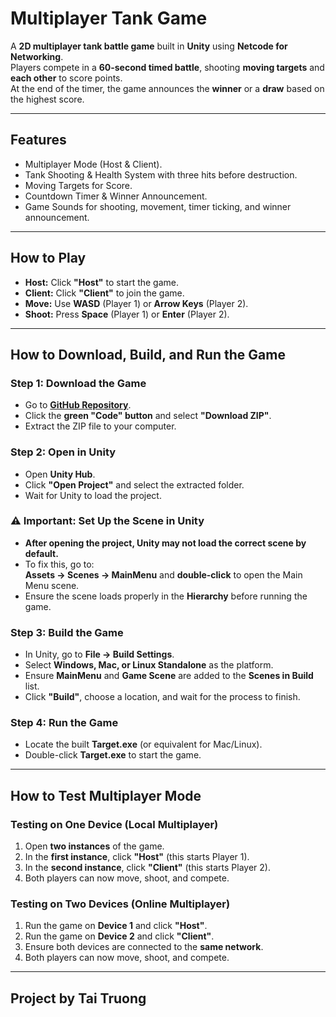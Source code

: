 # **Multiplayer Tank Game**  

A **2D multiplayer tank battle game** built in **Unity** using **Netcode for Networking**.  
Players compete in a **60-second timed battle**, shooting **moving targets** and **each other** to score points.  
At the end of the timer, the game announces the **winner** or a **draw** based on the highest score.

---

## **Features**
- Multiplayer Mode (Host & Client).  
- Tank Shooting & Health System with three hits before destruction.  
- Moving Targets for Score.  
- Countdown Timer & Winner Announcement.  
- Game Sounds for shooting, movement, timer ticking, and winner announcement.  

---

## **How to Play**
- **Host:** Click **"Host"** to start the game.  
- **Client:** Click **"Client"** to join the game.  
- **Move:** Use **WASD** (Player 1) or **Arrow Keys** (Player 2).  
- **Shoot:** Press **Space** (Player 1) or **Enter** (Player 2).  

---

## **How to Download, Build, and Run the Game**
### **Step 1: Download the Game**
- Go to **[GitHub Repository](https://github.com/Tai2970/Target_MultiplayerGame)**.  
- Click the **green "Code" button** and select **"Download ZIP"**.  
- Extract the ZIP file to your computer.  

### **Step 2: Open in Unity**
- Open **Unity Hub**.  
- Click **"Open Project"** and select the extracted folder.  
- Wait for Unity to load the project.  

### **⚠ Important: Set Up the Scene in Unity**
- **After opening the project, Unity may not load the correct scene by default.**  
- To fix this, go to:  
  **Assets → Scenes → MainMenu** and **double-click** to open the Main Menu scene.  
- Ensure the scene loads properly in the **Hierarchy** before running the game.  

### **Step 3: Build the Game**
- In Unity, go to **File → Build Settings**.  
- Select **Windows, Mac, or Linux Standalone** as the platform.  
- Ensure **MainMenu** and **Game Scene** are added to the **Scenes in Build** list.  
- Click **"Build"**, choose a location, and wait for the process to finish.  

### **Step 4: Run the Game**
- Locate the built **Target.exe** (or equivalent for Mac/Linux).  
- Double-click **Target.exe** to start the game.  

---

## **How to Test Multiplayer Mode**
### **Testing on One Device (Local Multiplayer)**
1. Open **two instances** of the game.  
2. In the **first instance**, click **"Host"** (this starts Player 1).  
3. In the **second instance**, click **"Client"** (this starts Player 2).  
4. Both players can now move, shoot, and compete.  

### **Testing on Two Devices (Online Multiplayer)**
1. Run the game on **Device 1** and click **"Host"**.  
2. Run the game on **Device 2** and click **"Client"**.  
3. Ensure both devices are connected to the **same network**.  
4. Both players can now move, shoot, and compete.  

---

## **Project by Tai Truong**  
